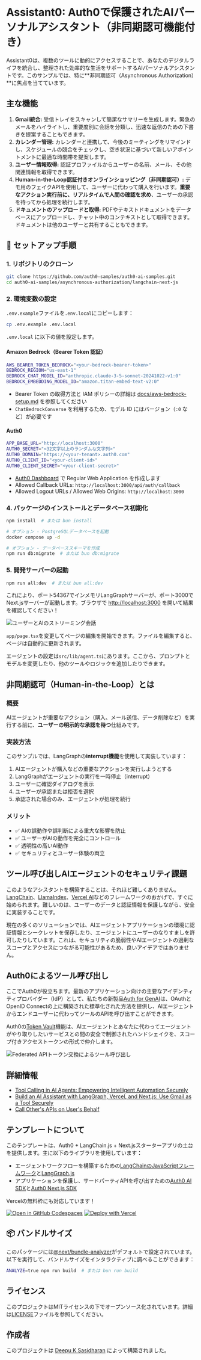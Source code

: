 # Assistant0: Auth0で保護されたAIパーソナルアシスタント（非同期認可機能付き）

Assistant0は、複数のツールに動的にアクセスすることで、あなたのデジタルライフを統合し、整理された効率的な生活をサポートするAIパーソナルアシスタントです。このサンプルでは、特に**非同期認可（Asynchronous Authorization）**に焦点を当てています。

## 主な機能

1. **Gmail統合:** 受信トレイをスキャンして簡潔なサマリーを生成します。緊急のメールをハイライトし、重要度別に会話を分類し、迅速な返信のための下書きを提案することもできます。
2. **カレンダー管理:** カレンダーと連携して、今後のミーティングをリマインドし、スケジュールの競合をチェックし、空き状況に基づいて新しいアポイントメントに最適な時間帯を提案します。
3. **ユーザー情報取得:** 認証プロファイルからユーザーの名前、メール、その他関連情報を取得できます。
4. **Human-in-the-Loop認証付きオンラインショッピング（非同期認可）:** デモ用のフェイクAPIを使用して、ユーザーに代わって購入を行います。**重要なアクション実行前に、リアルタイムで人間の確認を求め**、ユーザーの承認を待ってから処理を続行します。
5. **ドキュメントのアップロードと取得:** PDFやテキストドキュメントをデータベースにアップロードし、チャット中のコンテキストとして取得できます。ドキュメントは他のユーザーと共有することもできます。

## 🚀 セットアップ手順

### 1. リポジトリのクローン

```bash
git clone https://github.com/auth0-samples/auth0-ai-samples.git
cd auth0-ai-samples/asynchronous-authorization/langchain-next-js
```

### 2. 環境変数の設定

`.env.example`ファイルを`.env.local`にコピーします：

```bash
cp .env.example .env.local
```

`.env.local` に以下の値を設定します。

#### Amazon Bedrock（Bearer Token 認証）

```bash
AWS_BEARER_TOKEN_BEDROCK="<your-bedrock-bearer-token>"
BEDROCK_REGION="us-east-1"
BEDROCK_CHAT_MODEL_ID="anthropic.claude-3-5-sonnet-20241022-v1:0"
BEDROCK_EMBEDDING_MODEL_ID="amazon.titan-embed-text-v2:0"
```

- Bearer Token の取得方法と IAM ポリシーの詳細は [docs/aws-bedrock-setup.md](../../docs/aws-bedrock-setup.md) を参照してください
- `ChatBedrockConverse` を利用するため、モデル ID にはバージョン（`:0` など）が必要です

#### Auth0

```bash
APP_BASE_URL="http://localhost:3000"
AUTH0_SECRET="<32文字以上のランダムな文字列>"
AUTH0_DOMAIN="https://<your-tenant>.auth0.com"
AUTH0_CLIENT_ID="<your-client-id>"
AUTH0_CLIENT_SECRET="<your-client-secret>"
```

- [Auth0 Dashboard](https://manage.auth0.com/) で Regular Web Application を作成します
- Allowed Callback URLs: `http://localhost:3000/api/auth/callback`
- Allowed Logout URLs / Allowed Web Origins: `http://localhost:3000`

### 4. パッケージのインストールとデータベース初期化

```bash
npm install  # または bun install

# オプション - PostgreSQLデータベースを起動
docker compose up -d

# オプション - データベーススキーマを作成
npm run db:migrate  # または bun db:migrate
```

### 5. 開発サーバーの起動

```bash
npm run all:dev  # または bun all:dev
```

これにより、ポート54367でインメモリLangGraphサーバーが、ポート3000でNext.jsサーバーが起動します。ブラウザで [http://localhost:3000](http://localhost:3000) を開いて結果を確認してください！

![ユーザーとAIのストリーミング会話](./public/images/home-page.png)

`app/page.tsx`を変更してページの編集を開始できます。ファイルを編集すると、ページは自動的に更新されます。

エージェントの設定は`src/lib/agent.ts`にあります。ここから、プロンプトとモデルを変更したり、他のツールやロジックを追加したりできます。

## 非同期認可（Human-in-the-Loop）とは

### 概要

AIエージェントが重要なアクション（購入、メール送信、データ削除など）を実行する前に、**ユーザーの明示的な承認を待つ**仕組みです。

### 実装方法

このサンプルでは、LangGraphの**interrupt機能**を使用して実装しています：

1. AIエージェントが購入などの重要なアクションを実行しようとする
2. LangGraphがエージェントの実行を一時停止（interrupt）
3. ユーザーに確認ダイアログを表示
4. ユーザーが承認または拒否を選択
5. 承認された場合のみ、エージェントが処理を続行

### メリット

- ✅ AIの誤動作や誤判断による重大な影響を防止
- ✅ ユーザーがAIの動作を完全にコントロール
- ✅ 透明性の高いAI動作
- ✅ セキュリティとユーザー体験の両立

## ツール呼び出しAIエージェントのセキュリティ課題

このようなアシスタントを構築することは、それほど難しくありません。[LangChain](https://www.langchain.com/)、[LlamaIndex](https://www.llamaindex.ai/)、[Vercel AI](https://vercel.com/ai)などのフレームワークのおかげで、すぐに始められます。難しいのは、ユーザーのデータと認証情報を保護しながら、安全に実装することです。

現在の多くのソリューションでは、AIエージェントアプリケーションの環境に認証情報とシークレットを保存したり、エージェントにユーザーのなりすましを許可したりしています。これは、セキュリティの脆弱性やAIエージェントの過剰なスコープとアクセスにつながる可能性があるため、良いアイデアではありません。

## Auth0によるツール呼び出し

ここでAuth0が役立ちます。最新のアプリケーション向けの主要なアイデンティティプロバイダー（IdP）として、私たちの新製品[Auth for GenAI](https://a0.to/ai-content)は、OAuthとOpenID Connectの上に構築された標準化された方法を提供し、AIエージェントからエンドユーザーに代わってツールのAPIを呼び出すことができます。

Auth0の[Token Vault](https://auth0.com/docs/secure/tokens/token-vault)機能は、AIエージェントとあなたに代わってエージェントがやり取りしたいサービスとの間の安全で制御されたハンドシェイクを、スコープ付きアクセストークンの形式で仲介します。

![Federated APIトークン交換によるツール呼び出し](https://images.ctfassets.net/23aumh6u8s0i/1gY1jvDgZHSfRloc4qVumu/d44bb7102c1e858e5ac64dea324478fe/tool-calling-with-federated-api-token-exchange.jpg)

## 詳細情報

- [Tool Calling in AI Agents: Empowering Intelligent Automation Securely](https://auth0.com/blog/genai-tool-calling-intro/)
- [Build an AI Assistant with LangGraph, Vercel, and Next.js: Use Gmail as a Tool Securely](https://auth0.com/blog/genai-tool-calling-build-agent-that-calls-gmail-securely-with-langgraph-vercelai-nextjs/)
- [Call Other's APIs on User's Behalf](https://auth0.com/ai/docs/call-others-apis-on-users-behalf)

## テンプレートについて

このテンプレートは、Auth0 + LangChain.js + Next.jsスターターアプリの土台を提供します。主に以下のライブラリを使用しています：

- エージェントワークフローを構築するための[LangChainのJavaScriptフレームワーク](https://js.langchain.com/docs/introduction/)と[LangGraph.js](https://langchain-ai.github.io/langgraphjs/)
- アプリケーションを保護し、サードパーティAPIを呼び出すための[Auth0 AI SDK](https://github.com/auth0-lab/auth0-ai-js)と[Auth0 Next.js SDK](https://github.com/auth0/nextjs-auth0)

Vercelの無料枠にも対応しています！

[![Open in GitHub Codespaces](https://github.com/codespaces/badge.svg)](https://codespaces.new/auth0-samples/auth0-ai-samples)
[![Deploy with Vercel](https://vercel.com/button)](https://vercel.com/new/clone?repository-url=https%3A%2F%2Fgithub.com%2Fauth0-samples%2Fauth0-ai-samples)

## 📦 バンドルサイズ

このパッケージには[@next/bundle-analyzer](https://www.npmjs.com/package/@next/bundle-analyzer)がデフォルトで設定されています。以下を実行して、バンドルサイズをインタラクティブに調べることができます：

```bash
ANALYZE=true npm run build  # または bun run build
```

## ライセンス

このプロジェクトはMITライセンスの下でオープンソース化されています。詳細は[LICENSE](LICENSE)ファイルを参照してください。

## 作成者

このプロジェクトは [Deepu K Sasidharan](https://github.com/deepu105) によって構築されました。
